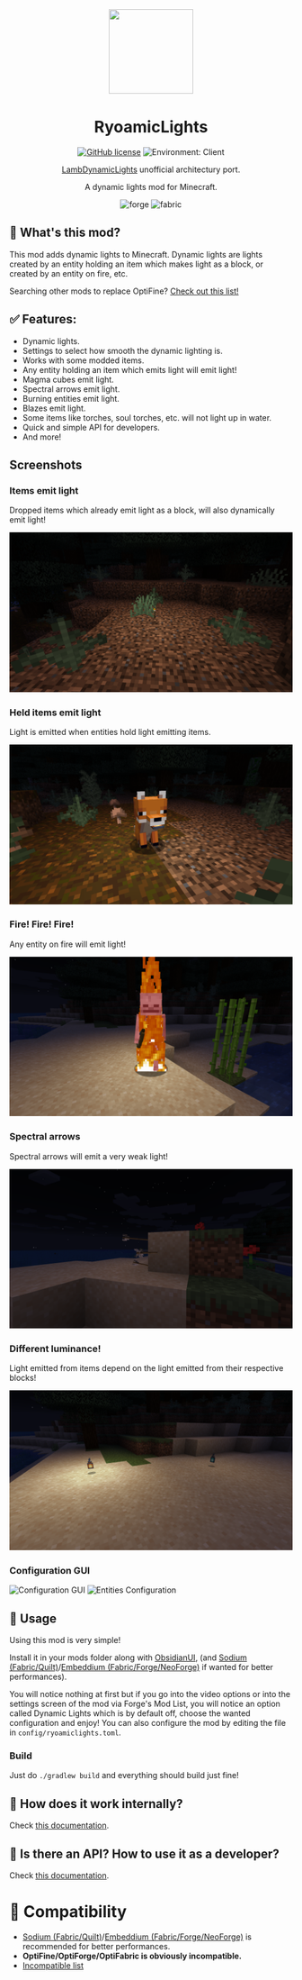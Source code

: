 <center><div align="center">

<img height="150" src="common/src/main/resources/icon.png" width="150"/>

# RyoamicLights

[![GitHub license](https://img.shields.io/github/license/ThinkingStudios/RyoamicLights?style=flat-square)](https://raw.githubusercontent.com/ThinkingStudios/RyoamicLights/1.20.4-architectury/LICENSE)
![Environment: Client](https://img.shields.io/badge/environment-client-1976d2?style=flat-square)

[LambDynamicLights](https://github.com/LambdAurora/LambDynamicLights) unofficial architectury port.

A dynamic lights mod for Minecraft.

<img alt="forge" height="56" src="https://cdn.jsdelivr.net/npm/@intergrav/devins-badges@3/assets/cozy/supported/forge_vector.svg">
<img alt="fabric" height="56" src="https://cdn.jsdelivr.net/npm/@intergrav/devins-badges@3/assets/cozy/supported/fabric_vector.svg">

</div></center>

## 📖 What's this mod?

This mod adds dynamic lights to Minecraft. Dynamic lights are lights created by an entity holding an
item which makes light as a block, or created by an entity on fire, etc.

Searching other mods to replace OptiFine?
[Check out this list!](https://lambdaurora.dev/optifine_alternatives)

## ✅ Features:

- Dynamic lights.
- Settings to select how smooth the dynamic lighting is.
- Works with some modded items.
- Any entity holding an item which emits light will emit light!
- Magma cubes emit light.
- Spectral arrows emit light.
- Burning entities emit light.
- Blazes emit light.
- Some items like torches, soul torches, etc. will not light up in water.
- Quick and simple API for developers.
- And more!

## Screenshots

### Items emit light

Dropped items which already emit light as a block, will also dynamically emit light!

![Torch](images/drop_item_light.png)

### Held items emit light

Light is emitted when entities hold light emitting items.

![Fox holding lantern](images/held_item_light.png)

### Fire! Fire! Fire!

Any entity on fire will emit light!

![Skeleton on fire!](images/entity_fire_light.png)

### Spectral arrows

Spectral arrows will emit a very weak light!

![Spectral arrows](images/spectral_arrows_light.png)

### Different luminance!

Light emitted from items depend on the light emitted from their respective blocks!

![light levels](images/different_luminance.png)

### Configuration GUI

![Configuration GUI](images/settings_main.png)
![Entities Configuration](images/settings_entities.png)

## 📖 Usage

Using this mod is very simple!

Install it in your mods folder along with [ObsidianUI](https://modrinth.com/mod/obsidianui), (and [Sodium (Fabric/Quilt)](https://modrinth.com/mod/sodium)/[Embeddium (Fabric/Forge/NeoForge)](https://modrinth.com/mod/embeddium) if wanted for better performances).

You will notice nothing at first but if you go into the video options or into the settings screen of the mod via Forge's Mod List, you will notice an option called Dynamic Lights which is by default off, choose the wanted configuration and enjoy!
You can also configure the mod by editing the file in `config/ryoamiclights.toml`.

### Build

Just do `./gradlew build` and everything should build just fine!

## 📖 How does it work internally?

Check [this documentation](https://github.com/LambdAurora/LambDynamicLights/blob/1.20/HOW_DOES_IT_WORK.md).

## 📖 Is there an API? How to use it as a developer?

Check [this documentation](https://github.com/ThinkingStudios/RyoamicLights/wiki/API).

# 📖 Compatibility

- [Sodium (Fabric/Quilt)](https://modrinth.com/mod/sodium)/[Embeddium (Fabric/Forge/NeoForge)](https://modrinth.com/mod/embeddium) is recommended for better performances.
- **OptiFine/OptiForge/OptiFabric is obviously incompatible.**
- [Incompatible list](https://github.com/ThinkingStudios/RyoamicLights/issues/6)
